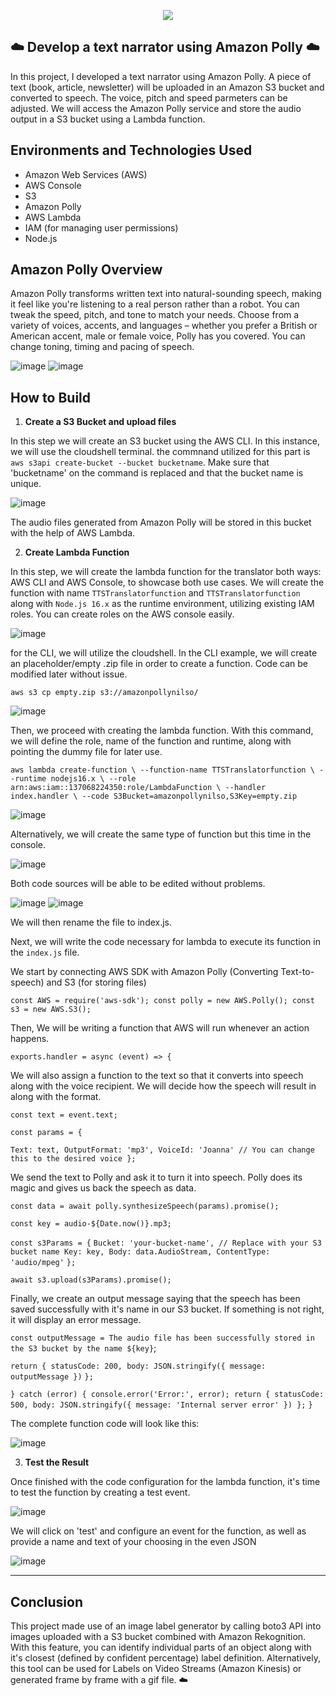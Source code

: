 <p align="center">
  <img src="https://i.imgur.com/E9GgcaS.png" 
</p>
  
## ☁️  Develop a text narrator using Amazon Polly ☁️

In this project, I  developed a text narrator using Amazon Polly. A piece of text (book, article, newsletter) will be uploaded in an Amazon S3 bucket and converted to speech. The voice, pitch and speed parmeters can be adjusted. We will access the Amazon Polly service and store the audio output in a S3 bucket using a Lambda function.


<h2>Environments and Technologies Used</h2>

  - Amazon Web Services (AWS)
  - AWS Console 
  - S3
  - Amazon Polly
  - AWS Lambda
  - IAM (for managing user permissions)
  - Node.js

  
<h2>Amazon Polly Overview</h2>  
Amazon Polly transforms written text into natural-sounding speech, making it feel like you're listening to a real person rather than a robot. You can tweak the speed, pitch, and tone to match your needs. Choose from a variety of voices, accents, and languages – whether you prefer a British or American accent, male or female voice, Polly has you covered. You can change toning, timing and pacing of speech.

![image](/assets/image1.png)
![image](/assets/image2.png)

<h2>How to Build</h2>

1. **Create a S3 Bucket and upload files**  

In this step we will create an S3 bucket using the AWS CLI. In this instance, we will use the cloudshell terminal. the commnand utilized for this part is `aws s3api create-bucket --bucket bucketname`. Make sure that 'bucketname' on the command is replaced and that the bucket name is unique. 

![image](/assets/image3.png)

The audio files generated from Amazon Polly will be stored in this bucket with the help of AWS Lambda.

2. **Create Lambda Function**  

In this step, we will create the lambda function for the translator both ways: AWS CLI and AWS Console, to showcase both use cases. We will create the function with name `TTSTranslatorfunction` and `TTSTranslatorfunction` along with `Node.js 16.x` as the runtime environment, utilizing existing IAM roles. You can create roles on the AWS console easily.

![image](/assets/image4.png)

for the CLI, we will utilize the cloudshell. In the CLI example, we will create an placeholder/empty .zip file in order to create a function. Code can be modified later without issue. 

`aws s3 cp empty.zip s3://amazonpollynilso/` 

![image](/assets/image5.png)

Then, we proceed with creating the lambda function. With this command, we will define the role, name of the function and runtime, along with pointing the dummy file for later use.

`aws lambda create-function \
    --function-name TTSTranslatorfunction \
    --runtime nodejs16.x \
    --role arn:aws:iam::137068224350:role/LambdaFunction \
    --handler index.handler \
    --code S3Bucket=amazonpollynilso,S3Key=empty.zip`

![image](/assets/image6.png)

Alternatively, we will create the same type of function but this time in the console.

![image](/assets/image7.png)

Both code sources will be able to be edited without problems.

![image](/assets/image8.png)
![image](/assets/image9.png)

We will then rename the file to index.js.

Next, we will write the code necessary for lambda to execute its function in the `index.js` file.

We start by connecting AWS SDK with Amazon Polly (Converting Text-to-speech) and S3 (for storing files)

`const AWS = require('aws-sdk');
const polly = new AWS.Polly();
const s3 = new AWS.S3();`

Then, We will be writing a function that AWS will run whenever an action happens. 

`exports.handler = async (event) => {`

We will also assign a function to the text so that it converts into speech along with the voice recipient. We will decide how the speech will result in along with the format.

`const text = event.text;`

`const params = {`

   `Text: text,
    OutputFormat: 'mp3',
    VoiceId: 'Joanna' // You can change this to the desired voice
};`

We send the text to Polly and ask it to turn it into speech. Polly does its magic and gives us back the speech as data.

`const data = await polly.synthesizeSpeech(params).promise();`

`const key = audio-${Date.now()}.mp3;`

`const s3Params = {`
    `Bucket: 'your-bucket-name', // Replace with your S3 bucket name
    Key: key,
    Body: data.AudioStream,
    ContentType: 'audio/mpeg'`
`};`

`await s3.upload(s3Params).promise();`

Finally, we create an output message saying that the speech has been saved successfully with it's name in our S3 bucket. If something is not right, it will display an error message. 

`const outputMessage = The audio file has been successfully stored in the S3 bucket by the name ${key}`;

`return {
    statusCode: 200,
    body: JSON.stringify({ message: outputMessage })`
`};`

`} catch (error) {
    console.error('Error:', error);
    return {
        statusCode: 500,
        body: JSON.stringify({ message: 'Internal server error' })
    };`
`}`

The complete function code will look like this:

![image](/assets/image10.png)


3. **Test the Result**


Once finished with the code configuration for the lambda function, it's time to test the function by creating a test event.

![image](/assets/image11.png)

We will click on 'test' and configure an event for the function, as well as provide a name and text of your choosing in the even JSON

![image](/assets/image12.png)





   
 ---

<h2>Conclusion</h2>
This project made use of an image label generator by calling boto3 API into images uploaded with a S3 bucket combined with Amazon Rekognition. With this feature, you can identify individual parts of an object along with it's closest (defined by confident percentage) label definition. Alternatively, this tool can be used for Labels on Video Streams (Amazon Kinesis) or generated frame by frame with a gif file. 
☁️
